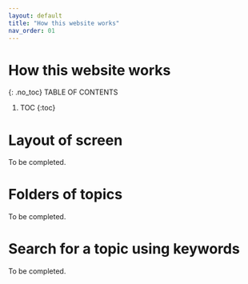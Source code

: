```yaml
---
layout: default
title: "How this website works"
nav_order: 01
---
```

# How this website works
 {: .no_toc}
TABLE OF CONTENTS 
1. TOC
{:toc}  

# Layout of screen  
To be completed.
  
  

# Folders of topics
To be completed.  
  

# Search for a topic using keywords
To be completed.  
  

